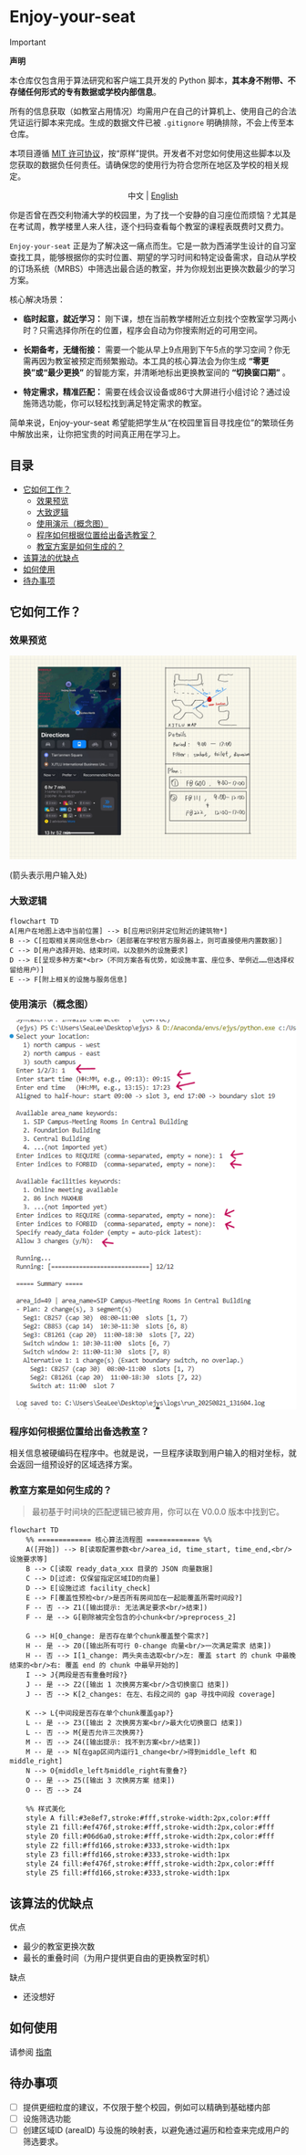 # Enjoy-your-seat



> [!IMPORTANT]
> **声明**
>
> 本仓库仅包含用于算法研究和客户端工具开发的 Python 脚本，**其本身不附带、不存储任何形式的专有数据或学校内部信息**。
>
> 所有的信息获取（如教室占用情况）均需用户在自己的计算机上、使用自己的合法凭证运行脚本来完成。生成的数据文件已被 `.gitignore` 明确排除，不会上传至本仓库。
>
> 本项目遵循 [MIT 许可协议](LICENSE)，按“原样”提供。开发者不对您如何使用这些脚本以及您获取的数据负任何责任。请确保您的使用行为符合您所在地区及学校的相关规定。


<p align="center">中文 | <a href="./README.md">English</a></p>

你是否曾在西交利物浦大学的校园里，为了找一个安静的自习座位而烦恼？尤其是在考试周，教学楼里人来人往，逐个扫码查看每个教室的课程表既费时又费力。

`Enjoy-your-seat` 正是为了解决这一痛点而生。它是一款为西浦学生设计的自习室查找工具，能够根据你的实时位置、期望的学习时间和特定设备需求，自动从学校的订场系统（MRBS）中筛选出最合适的教室，并为你规划出更换次数最少的学习方案。

核心解决场景：
* **临时起意，就近学习：** 刚下课，想在当前教学楼附近立刻找个空教室学习两小时？只需选择你所在的位置，程序会自动为你搜索附近的可用空间。

* **长期备考，无缝衔接：** 需要一个能从早上9点用到下午5点的学习空间？你无需再因为教室被预定而频繁搬动。本工具的核心算法会为你生成 **“零更换”或“最少更换”** 的智能方案，并清晰地标出更换教室间的 **“切换窗口期”** 。

* **特定需求，精准匹配：** 需要在线会议设备或86寸大屏进行小组讨论？通过设施筛选功能，你可以轻松找到满足特定需求的教室。

简单来说，Enjoy-your-seat 希望能把学生从“在校园里盲目寻找座位”的繁琐任务中解放出来，让你把宝贵的时间真正用在学习上。

## 目录

* [它如何工作？](#它如何工作)
    * [效果预览](#效果预览)
    * [大致逻辑](#大致逻辑)
    * [使用演示（概念图）](#使用演示概念图)
    * [程序如何根据位置给出备选教室？](#程序如何根据位置给出备选教室)
    * [教室方案是如何生成的？](#教室方案是如何生成的)
* [该算法的优缺点](#该算法的优缺点)
* [如何使用](#如何使用)
* [待办事项](#待办事项)

## 它如何工作？

### 效果预览

![](Schematic%20diagram.jpg)

(箭头表示用户输入处)


### 大致逻辑

```mermaid
flowchart TD
A[用户在地图上选中当前位置] --> B[应用识别并定位附近的建筑物*]
B --> C[拉取相关房间信息<br>（若部署在学校官方服务器上，则可直接使用内置数据）]
C --> D[用户选择开始、结束时间，以及额外的设施要求]
D --> E[呈现多种方案*<br>（不同方案各有优势，如设施丰富、座位多、举例近……但选择权留给用户）]
E --> F[附上相关的设施与服务信息]
```

### 使用演示（概念图）

![](concept-demo.png)

### 程序如何根据位置给出备选教室？

相关信息被硬编码在程序中。也就是说，一旦程序读取到用户输入的相对坐标，就会返回一组预设好的区域选择方案。

### 教室方案是如何生成的？

> 最初基于时间块的匹配逻辑已被弃用，你可以在 V0.0.0 版本中找到它。

```mermaid
flowchart TD
    %% ============= 核心算法流程图 ============= %%
    A([开始]) --> B[读取配置参数<br/>area_id, time_start, time_end,<br/>设施要求等]
    B --> C[读取 ready_data_xxx 目录的 JSON 向量数据]
    C --> D[过滤: 仅保留指定区域ID的向量]
    D --> E[设施过滤 facility_check]
    E --> F[覆盖性预检<br/>是否所有房间加在一起能覆盖所需时间段?]
    F -- 否 --> Z1([输出提示: 无法满足要求<br/>结束])
    F -- 是 --> G[剔除被完全包含的小chunk<br/>preprocess_2]

    G --> H[0_change: 是否存在单个chunk覆盖整个需求?]
    H -- 是 --> Z0([输出所有可行 0-change 向量<br/>一次满足需求 结束])
    H -- 否 --> I[1_change: 两头夹击选取<br/>左: 覆盖 start 的 chunk 中最晚结束的<br/>右: 覆盖 end 的 chunk 中最早开始的]
    I --> J{两段是否有重叠时段?}
    J -- 是 --> Z2([输出 1 次换房方案<br/>含切换窗口 结束])
    J -- 否 --> K[2_changes: 在左、右段之间的 gap 寻找中间段 coverage]
    
    K --> L{中间段是否存在单个chunk覆盖gap?}
    L -- 是 --> Z3([输出 2 次换房方案<br/>最大化切换窗口 结束])
    L -- 否 --> M{是否允许三次换房?}
    M -- 否 --> Z4([输出提示: 找不到方案<br/>结束])
    M -- 是 --> N[在gap区间内运行1_change<br/>得到middle_left 和 middle_right]
    N --> O{middle_left与middle_right有重叠?}
    O -- 是 --> Z5([输出 3 次换房方案 结束])
    O -- 否 --> Z4

    %% 样式美化
    style A fill:#3e8ef7,stroke:#fff,stroke-width:2px,color:#fff
    style Z1 fill:#ef476f,stroke:#fff,stroke-width:2px,color:#fff
    style Z0 fill:#06d6a0,stroke:#fff,stroke-width:2px,color:#fff
    style Z2 fill:#ffd166,stroke:#333,stroke-width:1px
    style Z3 fill:#ffd166,stroke:#333,stroke-width:1px
    style Z4 fill:#ef476f,stroke:#fff,stroke-width:2px,color:#fff
    style Z5 fill:#ffd166,stroke:#333,stroke-width:1px

```

## 该算法的优缺点

优点

  - 最少的教室更换次数
  - 最长的重叠时间（为用户提供更自由的更换教室时机）

缺点
  - 还没想好

## 如何使用

请参阅 [指南](quick-start-hans.md)

## 待办事项

  - [ ] 提供更细粒度的建议，不仅限于整个校园，例如可以精确到基础楼内部
  - [ ] 设施筛选功能
  - [ ] 创建区域ID (areaID) 与设施的映射表，以避免通过遍历和检查来完成用户的筛选要求。
